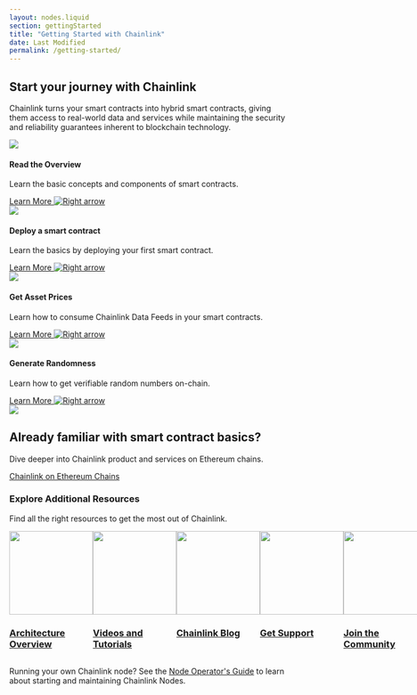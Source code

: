 ```yaml
---
layout: nodes.liquid
section: gettingStarted
title: "Getting Started with Chainlink"
date: Last Modified
permalink: /getting-started/
---
```


<div>
  <div class="markdown-body">
    <div class="cl-section-header">
      <h2>Start your journey with Chainlink</h2>
      <p>
        Chainlink turns your smart contracts into hybrid smart contracts, giving them access to real-world data and services while maintaining the security and reliability guarantees inherent to blockchain technology.
      </p>
    </div>
    <div class="cl-featuredcard">
      <div>
        <div>
          <div class="card-icon-wrapper">
            <img
              src="/images/misc/5f96ab4b4db522072b7ff30c_book-bookmark.svg"
              class="cl-image-featured"
            />
          </div>
          <h4>Read the Overview</h4>
          <p>
            Learn the basic concepts and components of smart contracts.
          </p>
          <a href="/docs/conceptual-overview/">
            <div class="arrowed-text">
                Learn More
                <img class="cta-learnmore-arrow" src="/images/misc/navigation-arrow-right.svg" loading="lazy" alt="Right arrow">
            </div>
          </a>
        </div>
      </div>
      <div>
        <div>
          <div class="card-icon-wrapper">
            <img
              src="/images/misc/5f75cc9f74f7124d70ad4f0a_file-code-check.svg"
              class="cl-image-featured"
            />
          </div>
          <h4>Deploy a smart contract</h4>
          <p>
            Learn the basics by deploying your first smart contract.
          </p>
          <a href="/docs/deploy-your-first-contract/">
            <div class="arrowed-text">
                Learn More
                <img class="cta-learnmore-arrow" src="/images/misc/navigation-arrow-right.svg" loading="lazy" alt="Right arrow">
            </div>
          </a>
        </div>
      </div>
      <div>
        <div>
          <div class="card-icon-wrapper">
            <img
              src="/images/misc/5f8825a8a76298e280868970_refresh-money.svg"
              class="cl-image-featured"
            />
          </div>
          <h4>Get Asset Prices</h4>
          <p>
            Learn how to consume Chainlink Data Feeds in your smart contracts.
          </p>
          <a href="/docs/consuming-data-feeds/">
            <div class="arrowed-text">
                Learn More
                <img class="cta-learnmore-arrow" src="/images/misc/navigation-arrow-right.svg" loading="lazy" alt="Right arrow">
            </div>
          </a>
        </div>
      </div>
      <div>
        <div>
          <div class="card-icon-wrapper">
            <img
              src="/images/misc/5f771e39793e0f78a75547bf_board-game-dice.svg"
              class="cl-image-featured"
            />
          </div>
          <h4>Generate Randomness</h4>
          <p>
            Learn how to get verifiable random numbers on-chain.
          </p>
          <a href="/docs/intermediates-tutorial/">
            <div class="arrowed-text">
                Learn More
                <img class="cta-learnmore-arrow" src="/images/misc/navigation-arrow-right.svg" loading="lazy" alt="Right arrow">
            </div>
          </a>
        </div>
      </div>
    </div>
    <div class="cl-featuredcard">
      <div>
        <div class="card-icon-wrapper">
          <img src="/images/misc/5f75b5e6e24b376ed9ab5c1e_programming-browser.svg" class="cl-image-featured"></img>
        </div>
        <h2>Already familiar with smart contract basics?</h2>
        <p>
          Dive deeper into Chainlink product and services on Ethereum chains.
        </p>
        <a href="/ethereum/" class="cl-button--ghost">
          Chainlink on Ethereum Chains
        </a>
      </div>
    </div>
    <div class="cl-section">
      <div class="cl-section cl-section--tools">
        <h3>Explore Additional Resources</h3>
        <p>Find all the right resources to get the most out of Chainlink.</p>
        <div style="display: flex;">
          <a class="cl-productcard" href="/docs/architecture-overview/" target="_blank">
            <div>
                <img
                  src="/images/misc/5f85d14b6782933bd5a70060_decentralized.svg"
                  width="150px"
                />
                <h3>Architecture Overview</h3>
            </div>
          </a>
          <a class="cl-productcard" href="/docs/other-tutorials/" target="_blank">
            <div>
                <img
                  src="/images/misc/5f75e7d3f8ef05758ce8c1f5_bulb.svg"
                  width="150px"
                />
                <h3>Videos and Tutorials</h3>
            </div>
          </a>
          <a class="cl-productcard" href="https://blog.chain.link/" target="_blank">
            <div>
                <img
                  src="/images/misc/61163fe987f45b67ab88bcfe_common-file-text-chainlink.svg"
                  width="150px"
                />
                <h3>Chainlink Blog</h3>
            </div>
          </a>
          <a class="cl-productcard" href="/docs/getting-help/" target="_blank">
            <div>
                <img
                  src="/images/misc/help_avatar.svg"
                  width="150px"
                />
                <h3>Get Support</h3>
            </div>
          </a>
          <a class="cl-productcard" href="https://chain.link/community" target="_blank">
            <div>
                <img
                  src="/images/misc/5f75ccd99b524261854d093d_multiple-users-network.svg"
                  width="150px"
                />
                <h3>Join the Community</h3>
            </div>
          </a>
        </div>
      </div>
    </div>
  </div>
</div>

Running your own Chainlink node? See the [Node Operator's Guide](/chainlink-nodes/) to learn about starting and maintaining Chainlink Nodes.
